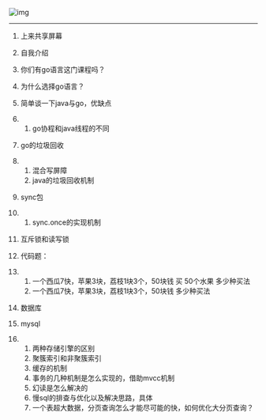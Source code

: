 ![img](https://cdn.nlark.com/yuque/0/2022/png/22219483/1663771841059-fcc55a5c-59a0-4788-8703-c475301efebb.png)


------

1. 上来共享屏幕
2. 自我介绍
3. 你们有go语言这门课程吗？
4. 为什么选择go语言？
5. 简单谈一下java与go，优缺点

1. 1. go协程和java线程的不同

1. go的垃圾回收 

1. 1. 混合写屏障
   2. java的垃圾回收机制

1. sync包

1. 1. sync.once的实现机制

1. 互斥锁和读写锁
2. 代码题：

1. 1. 一个西瓜7快，苹果3块，荔枝1块3个，50块钱 买 50个水果 多少种买法
   2. 一个西瓜7快，苹果3块，荔枝1块3个，50块钱  多少种买法

1. 数据库
2. mysql

1. 1. 两种存储引擎的区别
   2. 聚簇索引和非聚簇索引
   3. 缓存的机制 
   4. 事务的几种机制是怎么实现的，借助mvcc机制
   5. 幻读是怎么解决的
   6. 慢sql的排查与优化以及解决思路，具体
   7. 一个表超大数据，分页查询怎么才能尽可能的快，如何优化大分页查询？
